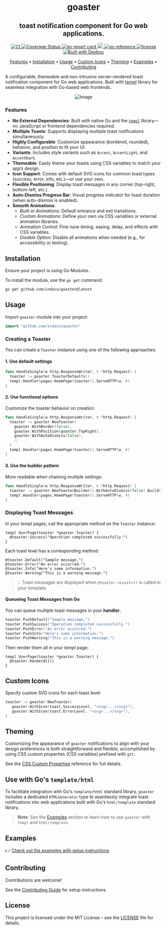 <h1 align="center">
  goaster
</h1>
<h2 align="center" style="font-size: 1.5em;">
  toast notification component for Go web applications.
</h2>
<p align="center">
  <a href="https://github.com/indaco/goaster/actions/workflows/ci.yml" target="_blank">
      <img src="https://github.com/indaco/goaster/actions/workflows/ci.yml/badge.svg" alt="CI" />
    </a>
    <a href="https://coveralls.io/github/indaco/goaster?branch=main" target="_blank">
      <img src="https://coveralls.io/repos/github/indaco/goaster/badge.svg?branch=main" alt="Coverage Status" />
    </a>
  <a href="https://goreportcard.com/report/github.com/indaco/goaster/" target="_blank">
    <img src="https://goreportcard.com/badge/github.com/indaco/goaster" alt="go report card" />
  </a>
  <a href="https://badge.fury.io/gh/indaco%2Fgoaster">
    <img src="https://badge.fury.io/gh/indaco%2Fgoaster.svg" alt="GitHub version" height="18">
  </a>
  <a href="https://pkg.go.dev/github.com/indaco/goaster/" target="_blank">
      <img src="https://pkg.go.dev/badge/github.com/indaco/goaster/.svg" alt="go reference" />
  </a>
   <a href="https://github.com/indaco/goaster/blob/main/LICENSE" target="_blank">
    <img src="https://img.shields.io/badge/license-mit-blue?style=flat-square&logo=none" alt="license" />
  </a>
  <a href="https://www.jetify.com/devbox/docs/contributor-quickstart/">
    <img src="https://www.jetify.com/img/devbox/shield_moon.svg" alt="Built with Devbox" />
  </a>
</p>

<p align="center">
  <a href="#features">Features</a> •
  <a href="#installation">Installation</a> •
  <a href="#usage">Usage</a> •
  <a href="#custom-icons">Custom Icons</a> •
  <a href="#theming">Theming</a> •
  <a href="#examples">Examples</a> •
  <a href="#contributing">Contributing</a>
</p>

A configurable, themeable and non-intrusive server-rendered toast notification component for Go web applications. Built with [templ](https://github.com/a-h/templ) library for seamless integration with Go-based web frontends.

<div style="display: flex; justify-content: center;">
   <img src="https://raw.githubusercontent.com/indaco/goaster/gh-assets/demo.gif" alt="Image" >
</div>

### Features

- **No External Dependencies**: Built with native Go and the [`templ`](https://templ.guide) library—no JavaScript or frontend dependencies required.
- **Multiple Toasts**: Supports displaying multiple toast notifications simultaneously.
- **Highly Configurable**: Customize appearance (bordered, rounded), behavior, and position to fit your UI.
- **Variants**: Includes style variants such as `Accent`, `AccentLight`, and `AccentDark`.
- **Themeable**: Easily theme your toasts using CSS variables to match your app’s design.
- **Icon Support**: Comes with default SVG icons for common toast types (success, error, info, etc.)—or use your own.
- **Flexible Positioning**: Display toast messages in any corner (top-right, bottom-left, etc.).
- **Auto-Dismiss Progress Bar**: Visual progress indicator for toast duration (when auto-dismiss is enabled).
- **Smooth Animations**:
  - _Built-in Animations_: Default entrance and exit transitions.
  - _Custom Animations_: Define your own via CSS variables or external animation libraries.
  - _Animation Control_: Fine-tune timing, easing, delay, and effects with CSS variables.
  - _Disable Option_: Disable all animations when needed (e.g., for accessibility or testing).

## Installation

Ensure your project is using Go Modules.

To install the module, use the `go get` command:

```sh
go get github.com/indaco/goaster@latest
```

## Usage

Import `goaster` module into your project:

```go
import "github.com/indaco/goaster"
```

### Creating a Toaster

You can create a `Toaster` instance using one of the following approaches:

#### 1. Use default settings

```go
func HandleSingle(w http.ResponseWriter, r *http.Request) {
  toaster := goaster.ToasterDefaults()
  templ.Handler(pages.HomePage(toaster)).ServeHTTP(w, r)
}
```

#### 2. Use functional options

Customize the toaster behavior on creation:

```go
func HandleSingle(w http.ResponseWriter, r *http.Request) {
  toaster := goaster.NewToaster(
    goaster.WithBorder(false),
    goaster.WithPosition(goaster.TopRight),
    goaster.WithAutoDismiss(false),
    // ...
  )
  templ.Handler(pages.HomePage(toaster)).ServeHTTP(w, r)
}
```

#### 3. Use the builder pattern

More readable when chaining multiple settings:

```go
func HandleSingle(w http.ResponseWriter, r *http.Request) {
  toaster := goaster.NewToasterBuilder().WithAutoDismiss(false).Build()
  templ.Handler(pages.HomePage(toaster)).ServeHTTP(w, r)
}
```

### Displaying Toast Messages

In your _templ_ pages, call the appropriate method on the `Toaster` instance:

```templ
templ UserPage(toaster *goaster.Toaster) {
  @toaster.Success("Operation completed successfully.")
}
```

Each toast level has a corresponding method:

```templ
@toaster.Default("Sample message.")
@toaster.Error("An error occurred.")
@toaster.Info("Here's some information.")
@toaster.Warning("This is a warning message.")
```

> 💡 Toast messages are displayed when `@toaster.<Level>()` is called in your template.

#### Queueing Toast Messages from Go

You can queue multiple toast messages in your **handler**:

```go
toaster.PushDefault("Sample message.")
toaster.PushSuccess("Operation completed successfully.")
toaster.PushError("An error occurred.")
toaster.PushInfo("Here's some information.")
toaster.PushWarning("This is a warning message.")
```

Then render them all in your _templ_ page:

```templ
templ UserPage(toaster *goaster.Toaster) {
  @toaster.RenderAll()
}
```

## Custom Icons

Specify custom SVG icons for each toast level:

```go
toaster := goaster.NewToaster(
   goaster.WithIcon(toast.SuccessLevel, "<svg>...</svg>"),
   goaster.WithIcon(toast.ErrorLevel, "<svg>...</svg>"),
)
```

## Theming

Customizing the appearance of `goaster` notifications to align with your design preferences is both straightforward and flexible, accomplished by using CSS custom properties (CSS variables) prefixed with `gtt`.

See the [CSS Custom Properties](./docs/css-props.md) reference for full details.

## Use with Go's `template/html`

To facilitate integration with Go's `template/html` standard library, `goaster` includes a dedicated `HTMLGenerator` type to seamlessly integrate toast notifications into web applications built with Go's `html/template` standard library.

> **Note**: See the [Examples](#examples) section to learn how to use `goaster` with `templ` and `html/template`.

## Examples

👉 [Check out the examples with setup instructions](examples/)

## Contributing

Contributions are welcome!

See the [Contributing Guide](/CONTRIBUTING.md) for setup instructions.

## License

This project is licensed under the MIT License – see the [LICENSE](./LICENSE) file for details.
